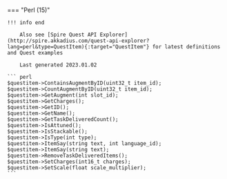 === "Perl (15)"

    !!! info end

        Also see [Spire Quest API Explorer](http://spire.akkadius.com/quest-api-explorer?lang=perl&type=QuestItem){:target="QuestItem"} for latest definitions and Quest examples

        Last generated 2023.01.02

    ``` perl
    $questitem->ContainsAugmentByID(uint32_t item_id);
    $questitem->CountAugmentByID(uint32_t item_id);
    $questitem->GetAugment(int slot_id);
    $questitem->GetCharges();
    $questitem->GetID();
    $questitem->GetName();
    $questitem->GetTaskDeliveredCount();
    $questitem->IsAttuned();
    $questitem->IsStackable();
    $questitem->IsType(int type);
    $questitem->ItemSay(string text, int language_id);
    $questitem->ItemSay(string text);
    $questitem->RemoveTaskDeliveredItems();
    $questitem->SetCharges(int16_t charges);
    $questitem->SetScale(float scale_multiplier);
    ```
